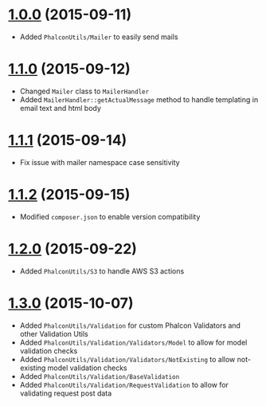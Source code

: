 # [1.0.0](https://bitbucket.org/cottacush/phalcon-utils/src/f392c7569e523dc85f36e80300b32c01a7e9647a/?at=v1.0.0) (2015-09-11)
- Added `PhalconUtils/Mailer` to easily send mails

# [1.1.0](https://bitbucket.org/cottacush/phalcon-utils/src/4da5f8d8a539fc35277ccdf11a2ccdb239fb792f/?at=1.1.0) (2015-09-12)
- Changed `Mailer` class to `MailerHandler`
- Added `MailerHandler::getActualMessage` method to handle templating in email text and html body

# [1.1.1](https://bitbucket.org/cottacush/phalcon-utils/src/dfab344a7d083058fe0462d267c9eb77f517ec7e/?at=1.1.1) (2015-09-14)
- Fix issue with mailer namespace case sensitivity 

# [1.1.2](https://bitbucket.org/cottacush/phalcon-utils/src/bcedaeb787dd08635ad997d21452c54e95840274/?at=1.1.2) (2015-09-15)
- Modified `composer.json` to enable version compatibility

# [1.2.0](https://bitbucket.org/cottacush/phalcon-utils/src/18e47e8f3f3e5217345362b7f74f2c2c3c92b4d7?at=1.2.0) (2015-09-22)
- Added `PhalconUtils/S3` to handle AWS S3 actions

# [1.3.0](https://bitbucket.org/cottacush/phalcon-utils/src/18e47e8f3f3e5217345362b7f74f2c2c3c92b4d7?at=1.2.0) (2015-10-07)
- Added `PhalconUtils/Validation` for custom Phalcon Validators and other Validation Utils
- Added `PhalconUtils/Validation/Validators/Model` to allow for model validation checks
- Added `PhalconUtils/Validation/Validators/NotExisting` to allow not-existing model validation checks
- Added `PhalconUtils/Validation/BaseValidation`
- Added `PhalconUtils/Validation/RequestValidation` to allow for validating request post data
